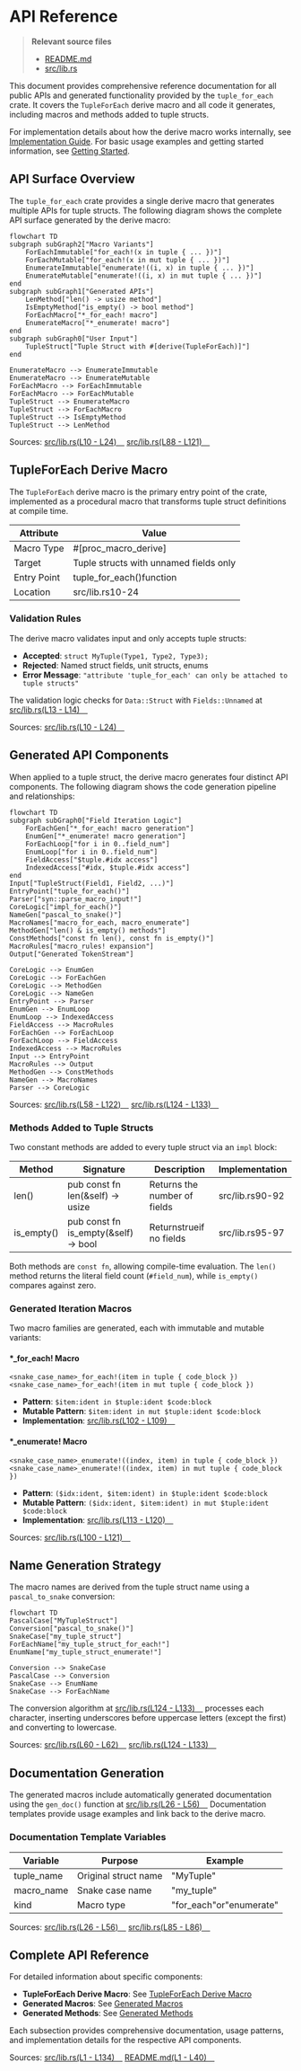 # API Reference

> **Relevant source files**
> * [README.md](https://github.com/arceos-org/tuple_for_each/blob/19a3b4d3/README.md)
> * [src/lib.rs](https://github.com/arceos-org/tuple_for_each/blob/19a3b4d3/src/lib.rs)

This document provides comprehensive reference documentation for all public APIs and generated functionality provided by the `tuple_for_each` crate. It covers the `TupleForEach` derive macro and all code it generates, including macros and methods added to tuple structs.

For implementation details about how the derive macro works internally, see [Implementation Guide](/arceos-org/tuple_for_each/3-implementation-guide). For basic usage examples and getting started information, see [Getting Started](/arceos-org/tuple_for_each/2-getting-started).

## API Surface Overview

The `tuple_for_each` crate provides a single derive macro that generates multiple APIs for tuple structs. The following diagram shows the complete API surface generated by the derive macro:

```mermaid
flowchart TD
subgraph subGraph2["Macro Variants"]
    ForEachImmutable["for_each!(x in tuple { ... })"]
    ForEachMutable["for_each!(x in mut tuple { ... })"]
    EnumerateImmutable["enumerate!((i, x) in tuple { ... })"]
    EnumerateMutable["enumerate!((i, x) in mut tuple { ... })"]
end
subgraph subGraph1["Generated APIs"]
    LenMethod["len() -> usize method"]
    IsEmptyMethod["is_empty() -> bool method"]
    ForEachMacro["*_for_each! macro"]
    EnumerateMacro["*_enumerate! macro"]
end
subgraph subGraph0["User Input"]
    TupleStruct["Tuple Struct with #[derive(TupleForEach)]"]
end

EnumerateMacro --> EnumerateImmutable
EnumerateMacro --> EnumerateMutable
ForEachMacro --> ForEachImmutable
ForEachMacro --> ForEachMutable
TupleStruct --> EnumerateMacro
TupleStruct --> ForEachMacro
TupleStruct --> IsEmptyMethod
TupleStruct --> LenMethod
```

Sources: [src/lib.rs(L10 - L24)&emsp;](https://github.com/arceos-org/tuple_for_each/blob/19a3b4d3/src/lib.rs#L10-L24) [src/lib.rs(L88 - L121)&emsp;](https://github.com/arceos-org/tuple_for_each/blob/19a3b4d3/src/lib.rs#L88-L121)

## TupleForEach Derive Macro

The `TupleForEach` derive macro is the primary entry point of the crate, implemented as a procedural macro that transforms tuple struct definitions at compile time.

|Attribute|Value|
| --- | --- |
|Macro Type|#[proc_macro_derive]|
|Target|Tuple structs with unnamed fields only|
|Entry Point|tuple_for_each()function|
|Location|src/lib.rs10-24|

### Validation Rules

The derive macro validates input and only accepts tuple structs:

* **Accepted**: `struct MyTuple(Type1, Type2, Type3);`
* **Rejected**: Named struct fields, unit structs, enums
* **Error Message**: `"attribute 'tuple_for_each' can only be attached to tuple structs"`

The validation logic checks for `Data::Struct` with `Fields::Unnamed` at [src/lib.rs(L13 - L14)&emsp;](https://github.com/arceos-org/tuple_for_each/blob/19a3b4d3/src/lib.rs#L13-L14)

Sources: [src/lib.rs(L10 - L24)&emsp;](https://github.com/arceos-org/tuple_for_each/blob/19a3b4d3/src/lib.rs#L10-L24)

## Generated API Components

When applied to a tuple struct, the derive macro generates four distinct API components. The following diagram shows the code generation pipeline and relationships:

```mermaid
flowchart TD
subgraph subGraph0["Field Iteration Logic"]
    ForEachGen["*_for_each! macro generation"]
    EnumGen["*_enumerate! macro generation"]
    ForEachLoop["for i in 0..field_num"]
    EnumLoop["for i in 0..field_num"]
    FieldAccess["$tuple.#idx access"]
    IndexedAccess["#idx, $tuple.#idx access"]
end
Input["TupleStruct(Field1, Field2, ...)"]
EntryPoint["tuple_for_each()"]
Parser["syn::parse_macro_input!"]
CoreLogic["impl_for_each()"]
NameGen["pascal_to_snake()"]
MacroNames["macro_for_each, macro_enumerate"]
MethodGen["len() & is_empty() methods"]
ConstMethods["const fn len(), const fn is_empty()"]
MacroRules["macro_rules! expansion"]
Output["Generated TokenStream"]

CoreLogic --> EnumGen
CoreLogic --> ForEachGen
CoreLogic --> MethodGen
CoreLogic --> NameGen
EntryPoint --> Parser
EnumGen --> EnumLoop
EnumLoop --> IndexedAccess
FieldAccess --> MacroRules
ForEachGen --> ForEachLoop
ForEachLoop --> FieldAccess
IndexedAccess --> MacroRules
Input --> EntryPoint
MacroRules --> Output
MethodGen --> ConstMethods
NameGen --> MacroNames
Parser --> CoreLogic
```

Sources: [src/lib.rs(L58 - L122)&emsp;](https://github.com/arceos-org/tuple_for_each/blob/19a3b4d3/src/lib.rs#L58-L122) [src/lib.rs(L124 - L133)&emsp;](https://github.com/arceos-org/tuple_for_each/blob/19a3b4d3/src/lib.rs#L124-L133)

### Methods Added to Tuple Structs

Two constant methods are added to every tuple struct via an `impl` block:

|Method|Signature|Description|Implementation|
| --- | --- | --- | --- |
|len()|pub const fn len(&self) -> usize|Returns the number of fields|src/lib.rs90-92|
|is_empty()|pub const fn is_empty(&self) -> bool|Returnstrueif no fields|src/lib.rs95-97|

Both methods are `const fn`, allowing compile-time evaluation. The `len()` method returns the literal field count (`#field_num`), while `is_empty()` compares against zero.

### Generated Iteration Macros

Two macro families are generated, each with immutable and mutable variants:

#### *_for_each! Macro

```
<snake_case_name>_for_each!(item in tuple { code_block })
<snake_case_name>_for_each!(item in mut tuple { code_block })
```

* **Pattern**: `$item:ident in $tuple:ident $code:block`
* **Mutable Pattern**: `$item:ident in mut $tuple:ident $code:block`
* **Implementation**: [src/lib.rs(L102 - L109)&emsp;](https://github.com/arceos-org/tuple_for_each/blob/19a3b4d3/src/lib.rs#L102-L109)

#### *_enumerate! Macro

```
<snake_case_name>_enumerate!((index, item) in tuple { code_block })
<snake_case_name>_enumerate!((index, item) in mut tuple { code_block })
```

* **Pattern**: `($idx:ident, $item:ident) in $tuple:ident $code:block`
* **Mutable Pattern**: `($idx:ident, $item:ident) in mut $tuple:ident $code:block`
* **Implementation**: [src/lib.rs(L113 - L120)&emsp;](https://github.com/arceos-org/tuple_for_each/blob/19a3b4d3/src/lib.rs#L113-L120)

Sources: [src/lib.rs(L100 - L121)&emsp;](https://github.com/arceos-org/tuple_for_each/blob/19a3b4d3/src/lib.rs#L100-L121)

## Name Generation Strategy

The macro names are derived from the tuple struct name using a `pascal_to_snake` conversion:

```mermaid
flowchart TD
PascalCase["MyTupleStruct"]
Conversion["pascal_to_snake()"]
SnakeCase["my_tuple_struct"]
ForEachName["my_tuple_struct_for_each!"]
EnumName["my_tuple_struct_enumerate!"]

Conversion --> SnakeCase
PascalCase --> Conversion
SnakeCase --> EnumName
SnakeCase --> ForEachName
```

The conversion algorithm at [src/lib.rs(L124 - L133)&emsp;](https://github.com/arceos-org/tuple_for_each/blob/19a3b4d3/src/lib.rs#L124-L133) processes each character, inserting underscores before uppercase letters (except the first) and converting to lowercase.

Sources: [src/lib.rs(L60 - L62)&emsp;](https://github.com/arceos-org/tuple_for_each/blob/19a3b4d3/src/lib.rs#L60-L62) [src/lib.rs(L124 - L133)&emsp;](https://github.com/arceos-org/tuple_for_each/blob/19a3b4d3/src/lib.rs#L124-L133)

## Documentation Generation

The generated macros include automatically generated documentation using the `gen_doc()` function at [src/lib.rs(L26 - L56)&emsp;](https://github.com/arceos-org/tuple_for_each/blob/19a3b4d3/src/lib.rs#L26-L56) Documentation templates provide usage examples and link back to the derive macro.

### Documentation Template Variables

|Variable|Purpose|Example|
| --- | --- | --- |
|tuple_name|Original struct name|"MyTuple"|
|macro_name|Snake case name|"my_tuple"|
|kind|Macro type|"for_each"or"enumerate"|

Sources: [src/lib.rs(L26 - L56)&emsp;](https://github.com/arceos-org/tuple_for_each/blob/19a3b4d3/src/lib.rs#L26-L56) [src/lib.rs(L85 - L86)&emsp;](https://github.com/arceos-org/tuple_for_each/blob/19a3b4d3/src/lib.rs#L85-L86)

## Complete API Reference

For detailed information about specific components:

* **TupleForEach Derive Macro**: See [TupleForEach Derive Macro](/arceos-org/tuple_for_each/5.1-tupleforeach-derive-macro)
* **Generated Macros**: See [Generated Macros](/arceos-org/tuple_for_each/5.2-generated-macros)
* **Generated Methods**: See [Generated Methods](/arceos-org/tuple_for_each/5.3-generated-methods)

Each subsection provides comprehensive documentation, usage patterns, and implementation details for the respective API components.

Sources: [src/lib.rs(L1 - L134)&emsp;](https://github.com/arceos-org/tuple_for_each/blob/19a3b4d3/src/lib.rs#L1-L134) [README.md(L1 - L40)&emsp;](https://github.com/arceos-org/tuple_for_each/blob/19a3b4d3/README.md#L1-L40)